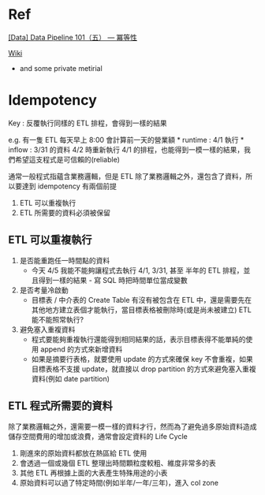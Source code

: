 # Ref

[[Data] Data Pipeline 101（五） — 冪等性](https://medium.com/bryanyang0528/data-data-pipeline-101-%E4%BA%94-%E5%86%AA%E7%AD%89%E6%80%A7-e6ec61fd7b)

[Wiki](https://zh.wikipedia.org/wiki/%E5%86%AA%E7%AD%89)

* and some private metirial

# Idempotency

Key : 反覆執行同樣的 ETL 排程，會得到一樣的結果

e.g. 有一隻 ETL 每天早上 8:00 會計算前一天的營業額
    * runtime : 4/1 執行
    * inflow : 3/31 的資料
4/2 時重新執行 4/1 的排程，也能得到一模一樣的結果，我們希望這支程式是可信賴的(reliable)

通常一般程式指蘊含業務邏輯，但是 ETL 除了業務邏輯之外，還包含了資料，所以要達到 idempotency 有兩個前提

1. ETL 可以重複執行
2. ETL 所需要的資料必須被保留

## ETL 可以重複執行

1. 是否能重跑任一時間點的資料
   -  今天 4/5 我能不能夠讓程式去執行 4/1, 3/31, 甚至 半年的 ETL 排程，並且得到一樣的結果 - 寫 SQL 時把時間單位當成變數
2. 是否考量冷啟動
   - 目標表 / 中介表的 Create Table 有沒有被包含在 ETL 中，還是需要先在其他地方建立表個才能執行，當目標表格被刪除時(或是尚未被建立) ETL 能不能照常執行?
3. 避免塞入重複資料 
   - 程式要能夠重複執行還能得到相同結果的話，表示目標表得不能單純的使用 append 的方式來新增資料
   - 如果是摘要行表格，就要使用 update 的方式來確保 key 不會重複，如果目標表格不支援 update，就直接以 drop partition 的方式來避免塞入重複資料(例如 date partition) 

## ETL 程式所需要的資料

除了業務邏輯之外，還需要一模一樣的資料才行，然而為了避免過多原始資料造成儲存空間費用的增加或浪費，通常會設定資料的 Life Cycle

1. 剛進來的原始資料都放在熱區給 ETL 使用
2. 會透過一個或幾個 ETL 整理出時間顆粒度較粗、維度非常多的表
3. 其他 ETL 再根據上面的大表產生特殊用途的小表
4. 原始資料可以過了特定時間(例如半年/一年/三年)，進入 col zone